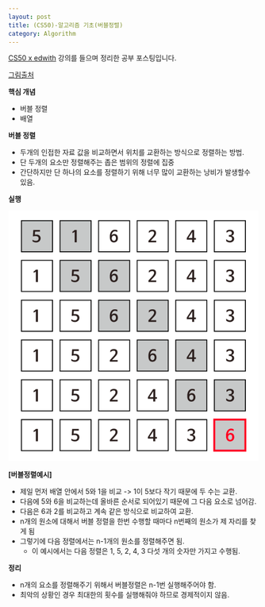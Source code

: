 ```yaml
---
layout: post
title: (CS50)-알고리즘 기초(버블정렬)
category: Algorithm
---
```




[CS50 x edwith](https://www.edwith.org/cs50/) 강의를 들으며 정리한 공부 포스팅입니다.

[그림출처](https://www.edwith.org/cs50/lecture/22857/)



**핵심 개념**

- 버블 정렬
- 배열



**버블 정렬**

- 두개의 인접한 자료 값을 비교하면서 위치를 교환하는 방식으로 정렬하는 방법.
- 단 두개의 요소만 정렬해주는 좁은 범위의 정렬에 집중
- 간단하지만 단 하나의 요소를 정렬하기 위해 너무 많이 교환하는 낭비가 발생할수 있음.

**실행**

![버블정렬예시](/assets/cs50/버블정렬예시.png)

**[버블정렬예시]**

- 제일 먼저 배열 안에서 5와 1을 비교 -> 1이 5보다 작기 때문에 두 수는 교환.
- 다음에 5와 6을 비교하는데 올바른 순서로 되어있기 때문에 그 다음 요소로 넘어감.
- 다음은 6과 2를 비교하고 계속 같은 방식으로 비교하여 교환.
- n개의 원소에 대해서 버블 정렬을 한번 수행할 때마다 n번째의 원소가 제 자리를 찾게 됨
- 그렇기에 다음 정렬에서는 n-1개의 원소를 정렬해주면 됨.
  - 이 예시에서는 다음 정렬은 1, 5, 2, 4, 3 다섯 개의 숫자만 가지고 수행됨.



**정리**

- n개의 요소를 정렬해주기 위해서 버블정렬은 n-1번 실행해주어야 함.
- 최악의 상황인 경우 최대한의 횟수를 실행해줘야 하므로 경제적이지 않음.

